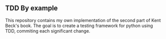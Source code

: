 ## TDD By example

This repository contains my own implementation of the second part of Kent Beck's book. The goal is to create a testing framework for python using TDD, commiting each significant change.
